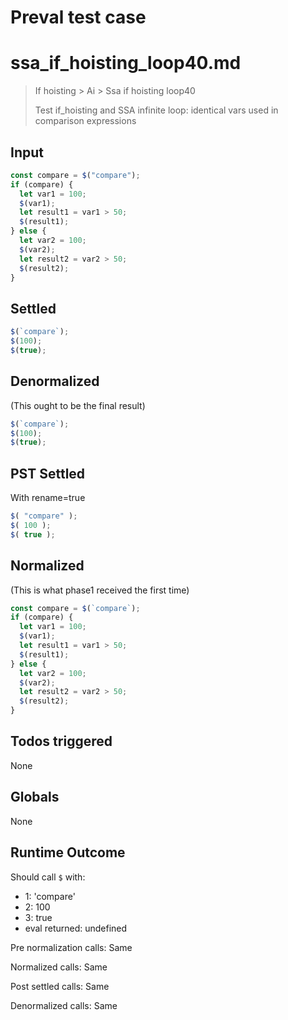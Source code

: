 # Preval test case

# ssa_if_hoisting_loop40.md

> If hoisting > Ai > Ssa if hoisting loop40
>
> Test if_hoisting and SSA infinite loop: identical vars used in comparison expressions

## Input

`````js filename=intro
const compare = $("compare");
if (compare) {
  let var1 = 100;
  $(var1);
  let result1 = var1 > 50;
  $(result1);
} else {
  let var2 = 100;
  $(var2);
  let result2 = var2 > 50;
  $(result2);
}
`````


## Settled


`````js filename=intro
$(`compare`);
$(100);
$(true);
`````


## Denormalized
(This ought to be the final result)

`````js filename=intro
$(`compare`);
$(100);
$(true);
`````


## PST Settled
With rename=true

`````js filename=intro
$( "compare" );
$( 100 );
$( true );
`````


## Normalized
(This is what phase1 received the first time)

`````js filename=intro
const compare = $(`compare`);
if (compare) {
  let var1 = 100;
  $(var1);
  let result1 = var1 > 50;
  $(result1);
} else {
  let var2 = 100;
  $(var2);
  let result2 = var2 > 50;
  $(result2);
}
`````


## Todos triggered


None


## Globals


None


## Runtime Outcome


Should call `$` with:
 - 1: 'compare'
 - 2: 100
 - 3: true
 - eval returned: undefined

Pre normalization calls: Same

Normalized calls: Same

Post settled calls: Same

Denormalized calls: Same
